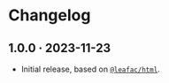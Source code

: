 # Changelog

## 1.0.0 · 2023-11-23

- Initial release, based on [`@leafac/html`](https://npm.im/@leafac/html).
